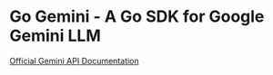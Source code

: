 # Go Gemini - A Go SDK for Google Gemini LLM

[Official Gemini API Documentation](https://ai.google.dev/tutorials/rest_quickstart)
